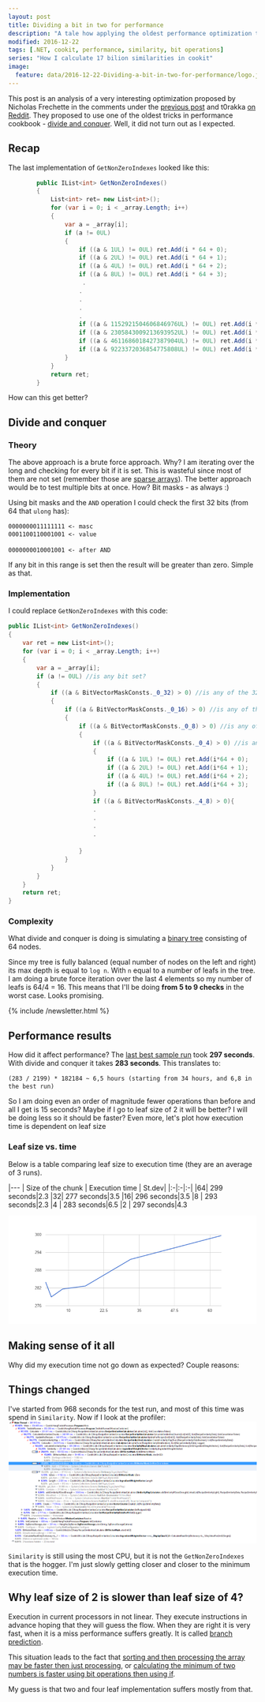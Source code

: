 ```yaml
---
layout: post
title: Dividing a bit in two for performance
description: "A tale how applying the oldest performance optimization techniques really affects performance"
modified: 2016-12-22
tags: [.NET, cookit, performance, similarity, bit operations]
series: "How I calculate 17 bilion similarities in cookit"
image:
  feature: data/2016-12-22-Dividing-a-bit-in-two-for-performance/logo.jpg
---
```


This post is an analysis of a very interesting optimization proposed by Nicholas Frechette in the comments under the [previous post](/Making-bits-faster/) and t0rakka [on Reddit](https://www.reddit.com/r/programming/comments/5i2x5r/using_bit_masks_for_highperformance_calculations/db55nz6/).
They proposed to use one of the oldest tricks in performance cookbook - [divide and conquer](https://en.wikipedia.org/wiki/Divide_and_conquer_algorithms). Well, it did not turn out as I expected.

<!--MORE-->

## Recap 

The last implementation of `GetNonZeroIndexes` looked like this:

```csharp
        public IList<int> GetNonZeroIndexes()
        {
            List<int> ret= new List<int>();
            for (var i = 0; i < _array.Length; i++)
            {
                var a = _array[i];
                if (a != 0UL)
                {
                    if ((a & 1UL) != 0UL) ret.Add(i * 64 + 0);
                    if ((a & 2UL) != 0UL) ret.Add(i * 64 + 1);
                    if ((a & 4UL) != 0UL) ret.Add(i * 64 + 2);
                    if ((a & 8UL) != 0UL) ret.Add(i * 64 + 3);
                     .
                    .
                    .
                    .
                    .
                    if ((a & 1152921504606846976UL) != 0UL) ret.Add(i * 64 + 60);
                    if ((a & 2305843009213693952UL) != 0UL) ret.Add(i * 64 + 61);
                    if ((a & 4611686018427387904UL) != 0UL) ret.Add(i * 64 + 62);
                    if ((a & 9223372036854775808UL) != 0UL) ret.Add(i * 64 + 63);
                }
            }
            return ret;
        }
```

How can this get better?

## Divide and conquer

### Theory
The above approach is a brute force approach. Why? I am iterating over the long and checking for every bit if it is set. This is wasteful since most of them are not set (remember those are [sparse arrays](/Using-bit-operations-for-performance-optimizations)). The better approach would be to test multiple bits at once. How? Bit masks - as always :)

Using bit masks and the `AND` operation I could check the first 32 bits (from 64 that `ulong` has):

```console
0000000011111111 <- masc
0001100110001001 <- value

0000000010001001 <- after AND
```

If any bit in this range is set then the result will be greater than zero. Simple as that.<br/> 

### Implementation

I could replace `GetNonZeroIndexes` with this code:

```csharp
public IList<int> GetNonZeroIndexes()
{
    var ret = new List<int>();
    for (var i = 0; i < _array.Length; i++)
    {
        var a = _array[i];
        if (a != 0UL) //is any bit set?
        {
            if ((a & BitVectorMaskConsts._0_32) > 0) //is any of the 32 least significant bits set?
            {
                if ((a & BitVectorMaskConsts._0_16) > 0) //is any of the 16 least significant bits set?
                {
                    if ((a & BitVectorMaskConsts._0_8) > 0) //is any of the 8 least significant bits set?
                    {
                        if ((a & BitVectorMaskConsts._0_4) > 0) //is any of the 4 least significant bits set?
                        {
                            if ((a & 1UL) != 0UL) ret.Add(i*64 + 0);
                            if ((a & 2UL) != 0UL) ret.Add(i*64 + 1);
                            if ((a & 4UL) != 0UL) ret.Add(i*64 + 2);
                            if ((a & 8UL) != 0UL) ret.Add(i*64 + 3);
                        }
                        if ((a & BitVectorMaskConsts._4_8) > 0){
                        .
                        .
                        .
                        .

                    }
                }
            }
        }
    }
    return ret;
}
```

### Complexity

What divide and conquer is doing is simulating a [binary tree](https://en.wikipedia.org/wiki/Binary_tree) consisting of 64 nodes.

Since my tree is fully balanced (equal number of nodes on the left and right) its max depth is equal to `log n`. With `n` equal to a number of leafs in the tree. I am doing a brute force iteration over the last 4 elements so my number of leafs is 64/4 = 16. This means that I'll be doing **from 5 to 9 checks** in the worst case. Looks promising.

{% include /newsletter.html %}

## Performance results

How did it affect performance? The [last best sample run](/Making-bits-faster/) took **297 seconds**. With divide and conquer it takes **283 seconds**. This translates to:

```console    
(283 / 2199) * 182184 ~ 6,5 hours (starting from 34 hours, and 6,8 in the best run)
```

So I am doing even an order of magnitude fewer operations than before and all I get is 15 seconds? Maybe if I go to leaf size of 2 it will be better? I will be doing less so it should be faster? Even more, let's plot how execution time is dependent on leaf size

### Leaf size vs. time

Below is a table comparing leaf size to execution time (they are an average of 3 runs). 

|---
| Size of the chunk | Execution time | St.dev|
|:-|:-|:-|
|64| 299 seconds|2.3
|32| 277 seconds|3.5
|16| 296 seconds|3.5
|8 | 293 seconds|2.3
|4 | 283 seconds|6.5
|2 | 297 seconds|4.3

![](/data/2016-12-22-Dividing-a-bit-in-two-for-performance/LeafSizevsTime.png)

## Making sense of it all

Why did my execution time not go down as expected? Couple reasons:

## Things changed

I've started from 968 seconds for the test run, and most of this time was spend in `Similarity`. Now if I look at the profiler:
![](/data/2016-12-22-Dividing-a-bit-in-two-for-performance/Profiler.png)

`Similarity` is still using the most CPU, but it is not the `GetNonZeroIndexes` that is the hogger. I'm just slowly getting closer and closer to the minimum execution time.

## Why leaf size of 2 is slower than leaf size of 4?

Execution in current processors in not linear. They execute instructions in advance hoping that they will guess the flow. When they are right it is very fast, when it is a miss performance suffers greatly. It is called [branch prediction](https://en.wikipedia.org/wiki/Branch_predictor). 

This situation leads to the fact that [sorting and then processing the array may be faster then just processing](http://stackoverflow.com/questions/11227809/why-is-it-faster-to-process-a-sorted-array-than-an-unsorted-array), or [calculating the minimum of two numbers is faster using bit operations then using if](http://aakinshin.net/en/blog/dotnet/perfex-min/).

My guess is that two and four leaf implementation suffers mostly from that.  

<style>
table{
    width:300px !important;
}
</style>


